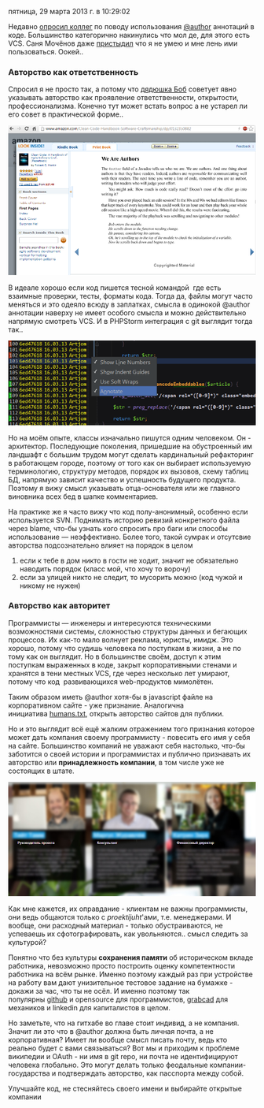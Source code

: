 пятница, 29 марта 2013 г. в 10:29:02

Недавно [опросил коллег](https://www.facebook.com/groups/219298153773/permalink/10151495718608774/) по поводу использования [@author](http://www.phpdoc.org/docs/latest/for-users/phpdoc/tags/author.html) аннотаций в коде. Большинство категорично накинулись что мол де, для этого есть VCS. Саня Мочёнов даже [пристыдил](https://vimeo.com/62849104#t=29m10s) что я не умею и мне лень ими пользоваться. Оокей..

<!-- truncate -->

### Авторство как ответственность

Спросил я не просто так, а потому что [дядюшка Боб](https://twitter.com/unclebobmartin) советует явно указывать авторство как проявление ответственности, открытости, профессионализма. Конечно тут может встать вопрос а не устарел ли его совет в практической форме..

![](img/clean_code_author.png)

В идеале хорошо если код пишется тесной командой  где есть взаимные проверки, тесты, форматы кода. Тогда да, файлы могут часто меняться и это одеяло всюду в заплатках, смысла в одинокой @author аннотации наверху не имеет особого смысла и можно действительно напрямую смотреть VCS. И в PHPStorm интеграция с git выглядит тогда так..

![](img/author_resolution_phpstorm_git.png)


Но на моём опыте, классы изначально пишутся одним человеком. Он - архитектор. Последующие поколения, пришедшие на обустроенный им ландшафт с большим трудом могут сделать кардинальный рефакторинг в работающем городе, поэтому от того как он выбирает используемую терминологию, структуру методов, порядок их вызовов, схему таблиц БД, напрямую зависит качество и успешность будущего продукта. Поэтому я вижу смысл указывать отца-основателя или же главного виновника всех бед в шапке комментариев.

На практике же я часто вижу что код полу-анонимный, особенно если используется SVN. Поднимать историю ревизий конкретного файла через blame, что-бы узнать кого спросить про баги или способы использование — неэффективно. Более того, такой сумрак и отсутсвие авторства подсознательно влияет на порядок в целом

1. если к тебе в дом никто в гости не ходит, значит не обязательно наводить порядок (класс мой, что хочу то ворочу)  
2. если за улицей никто не следит, то мусорить можно (код чужой и никому не нужен)

### Авторство как авторитет

Программисты — инженеры и интересуются техническими возможностями системы, сложностью структуры данных и бегающих процессов. Их как-то мало волнует реклама, юристы, имидж. Это хорошо, потому что судишь человека по поступкам в жизни, а не по тому как он выглядит. Но в большинстве своём, доступ к этим поступкам выраженных в коде, закрыт корпоративными стенами и хранятся в тени местных VCS, где через несколько лет умирают, потому что код  развивающихся web-продуктов мимолётен.

Таким образом иметь @author хотя-бы в javascript файле на корпоративном сайте - уже признание. Аналогична инициатива [humans.txt](http://humanstxt.org/RU), открыть авторство сайтов для публики. 

Но и это выглядит всё ещё жалким отражением того признания которое может дать компания своему программисту - повесить его имя у себя на сайте. Большинство компаний не уважают себя настолько, что-бы заботится о своей истории и программистах и публично признавать их авторство или **принадлежность компании**, в том числе уже не состоящих в штате.

![](img/programmers_forgotten.jpg)


Как мне кажется, их оправдание - клиентам не важны программисты, они ведь общаются только с _proektijuht_'ами, т.е. менеджерами. И вообще, они расходный материал - только обустраиваются, не успеваешь их сфотографировать, как увольняются.. смысл следить за культурой?

Понятно что без культуры **сохранения памяти** об историческом вкладе работника, невозможно просто построить оценку компетентности работника на всём рынке. Именно поэтому каждый раз при устройстве на работу вам дают унизительное тестовое задание на бумажке - докажи за час, что ты не осёл. И именно поэтому так популярны [github](https://github.com/) и opensource для программистов, [grabcad](http://grabcad.com/) для механиков и linkedin для капиталистов в целом. 

Но заметьте, что на гитхабе во главе стоит индивид, а не компания. Значит ли это что в @author должна быть личная почта, а не корпоративная? Имеет ли вообще смысл писать почту, ведь кто реально будет с вами связываться? Вот мы и приходим к проблеме википедии и OAuth - ни имя в git repo, ни почта не идентифицируют человека глобально. Это могут делать только феодальные компании-государства и подтверждать авторство, как пасспорта между собой.

Улучшайте код, не стесняйтесь своего имени и выбирайте открытые компании